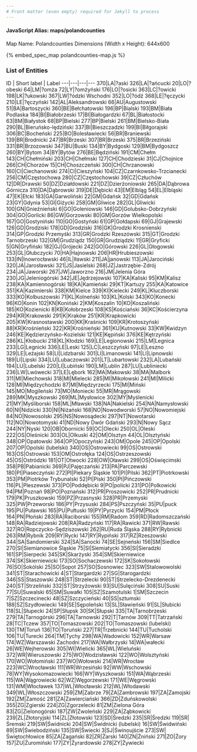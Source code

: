 ```yaml
---
# Front matter (even empty) required for Jekyll to process
---
```


#### JavaScript Alias: maps/polandcounties

Map Name: Polandcounties
Dimensions (Width x Height): 644x600



{% embed_spec_map polandcounties-map.js %}

### List of Entities

ID | Short label | Label
---|---|---|---
370|LA|?aski
326|LA|?ańcucki
20|LO|?obeski
64|LM|?omża
72|LY|?omżyński
176|LO|?osicki
363|LC|?owicki
198|LK|?ukowski
367|LW|?ódzki Wschodni
352|LO|?ódź
368|LE|?ęczycki
210|LE|?ęczyński
142|AL|Aleksandrowski
66|AU|Augustowski
51|BA|Bartoszycki
360|BE|Bełchatowski
196|BP|Bialski
193|BM|Biała Podlaska
184|BI|Białobrzeski
17|BI|Białogardzki
67|BL|Białostocki
63|BM|Białystok
68|BP|Bielski
277|BP|Bielski
261|BM|Bielsko-Biała
290|BL|Bieruńsko-lędziński
337|BI|Bieszczadzki
199|BI|Biłgorajski
306|BC|Bocheński
225|BO|Bolesławiecki
56|BR|Braniewski
139|BR|Brodnicki
247|BR|Brzeski
307|BR|Brzeski
375|BR|Brzeziński
331|BR|Brzozowski
347|BU|Buski
134|BY|Bydgoski
129|BM|Bydgoszcz
260|BY|Bytom
34|BY|Bytów
276|BE|Będziński
191|CM|Chełm
143|CH|Chełmiński
203|CH|Chełmski
127|CH|Chodzieski
31|CJ|Chojnice
266|CH|Chorzów
15|CH|Choszczeński
300|CH|Chrzanowski
160|CI|Ciechanowski
274|CI|Cieszyński
104|CZ|Czarnkowsko-Trzcianecki
256|CM|Częstochowa
280|CZ|Częstochowski
39|CZ|Człuchów
12|DR|Drawski
50|DZ|Działdowski
221|DZ|Dzierżoniowski
265|DA|Dąbrowa Górnicza
310|DA|Dąbrowski
319|DE|Dębicki
43|EM|Elbląg
54|EL|Elbląski
47|EK|Ełcki
183|GA|Garwoliński
22|GM|Gdańsk
32|GD|Gdańsk
23|GY|Gdynia
53|GI|Giżycki
258|GM|Gliwice
282|GL|Gliwicki
100|GN|Gnieźnieński
6|GO|Goleniowski
146|GD|Golubsko-Dobrzyński
304|GO|Gorlicki
86|GW|Gorzowski
80|GM|Gorzów Wielkopolski
167|GO|Gostyniński
110|GO|Gostyński
61|GP|Gołdapski
69|GJ|Grajewski
126|GD|Grodziski
178|GD|Grodziski
316|GK|Grodzki Krosnienski
314|GP|Grodzki Przemyśki
313|GR|Grodzki Rzeszówski
315|GT|Grodzki Tarnobrzeski
132|GM|Grudziądz
150|GR|Grudziądzki
11|GR|Gryficki
5|GN|Gryfiński
182|GJ|Grójecki
242|GO|Górowski
226|GL|Głogowski
253|GL|Głubczycki
70|HA|Hajnowski
206|HR|Hrubieszowski
133|IN|Inowrocławski
46|IL|Iławski
211|JA|janowski
113|JA|Jarociński
320|JA|Jarosławski
321|JS|Jasielski
268|JZ|Jastrzębie-Zdrój
234|JA|Jaworski
267|JW|Jaworzno
216|JM|Jelenia Góra
230|JG|Jeleniogórski
342|JE|Jędrzejowski
107|KA|Kaliski
95|KM|Kalisz
238|KA|Kamiennogórski
18|KA|Kamieński
29|KT|Kartuzy
255|KA|Katowice
351|KA|Kazimierski
338|KM|Kielce
339|KI|Kielecki
249|KL|Kluczborski
333|KO|Kolbuszowski
71|KL|Kolneński
103|KL|Kolski
343|KO|Konecki
96|KO|Konin
102|KN|Koniński
2|KM|Koszalin
10|KO|Koszaliński
185|KO|Kozienicki
8|KB|Kołobrzeski
108|KS|Kościański
36|KC|Kościerzyna
294|KR|Krakowski
291|K|Kraków
251|KR|Krapkowicki
205|KW|Krasnostawski
200|KK|Kraśnicki
109|KR|Krotoszyński
88|KR|Krośnieński
322|KR|Krośnieński
361|KU|Kutnowski
33|KW|Kwidzyn
246|KE|Kędzierzyńsko-Kozielski
121|KE|Kępiński
376|KE|Kętrzyński
286|KL|Kłobucki
218|KL|Kłodzki
169|LE|Legionowski
215|LM|Legnica
233|LG|Legnicki
336|LE|Leski
125|LC|Leszczyński
97|LE|Leszno
329|LE|Leżajski
58|LI|Lidzbarski
301|LI|Limanowski
141|LI|Lipnowski
189|LI|Lipski
334|LU|Lubaczowski
201|LT|Lubartowski
232|LA|Lubański
194|LU|Lubelski
220|LI|Lubiński
190|LM|Lublin
287|LU|Lubliniecki
236|LW|Lwówecki
37|LE|Lębork
162|MA|Makowski
38|MA|Malbork
311|MI|Miechowski
318|MI|Mielecki
285|MI|Mikołowski
241|MI|Milicki
128|MI|Międzychodzki
87|MI|Międzyrzecki
175|MI|Miński
145|MO|Mogileński
73|MO|Moniecki
55|MR|Mrągowski
289|MK|Myszkowski
269|ML|Mysłowice
302|MY|Myślenicki
21|MY|Myśliborski
158|ML|Mławski
138|NA|Nakielski
254|NA|Namysłowski
60|NI|Nidzicki
330|NI|Niżański
168|NO|Nowodworski
57|NO|Nowomiejski
84|NO|Nowosolski
295|NS|Nowosądecki
297|NT|Nowotarski
112|NO|Nowotomyski
41|ND|Nowy Dwór Gdański
293|N|Nowy Sącz
244|NY|Nyski
120|OB|Obornicki
59|OC|Olecki
250|OL|Oleski
222|OS|Oleśnicki
303|OL|Olkuski
42|OM|Olsztyn
44|OL|Olsztyński
348|OP|Opatowski
364|OP|Opoczyński
243|OM|Opole
245|OP|Opolski
207|OP|Opolski (lubelski)
340|OS|Ostrowiecki
99|OS|Ostrowski
163|OS|Ostrowski
153|OM|Ostrołęka
124|OS|Ostrzeszowski
45|OS|Ostródzki
181|OT|Otwocki
228|OW|Oławski
299|OS|Oświęcimski
358|PB|Pabianicki
369|PJ|Pajęczański
213|PA|Parczewski
180|PI|Piaseczyński
272|PI|Piekary Śląskie
101|PI|Pilski
362|PT|Piotrkowski
353|PM|Piotrków Trybunalski
52|PI|Piski
350|PI|Pińczowski
116|PL|Pleszewski
373|PO|Poddębicki
9|PO|policki
231|PO|Polkowicki
94|PM|Poznań
98|PO|Poznański
312|PR|Proszowicki
252|PR|Prudnicki
179|PK|Pruszkowski
159|PZ|Przasnyski
328|PR|Przemyski
325|PW|Przeworski
186|PY|Przysuski
284|PS|Pszczyński
35|PU|puck
195|PU|Puławski
165|PU|Pułtuski
19|PY|Pyrzycki
154|PM|Płock
164|PN|Płoński
283|RA|Raciborski
155|RM|Radom
359|RD|Radomszczański
148|RA|Radziejowski
208|RA|Radzyński
117|RA|Rawicki
371|RW|Rawski
327|RO|Ropczycko-Sędziszowski
262|RU|Ruda Śląska
288|RY|Rybnicki
263|RM|Rybnik
209|RY|Rycki
147|RY|Rypiński
317|RZ|Rzeszowski
344|SA|Sandomierski
324|SA|Sanocki
74|SE|Sejneński
156|SM|Siedlce
270|SI|Siemianowice Śląskie
75|SI|Siemiatycki
356|SI|Sieradzki
161|SP|Sierpecki
345|SK|Skarżyski
354|SM|Skierniewice
374|SK|Skierniewicki
173|SO|Sochaczewski
172|SK|Sokołowski
76|SO|Sokólski
25|SO|Sopot
257|SO|Sosnowiec
323|SW|Stalowowolski
341|ST|Starachowicki
4|ST|Stargardzki
27|SG|Starogardzki
346|SS|Staszowski
248|ST|Strzelecki
90|ST|Strzelecko-Drezdenecki
240|ST|Strzeliński
332|ST|Strzyżowski
93|SU|Sulęciński
308|SU|Suski
77|SU|Suwalski
65|SM|Suwałki
105|SZ|Szamotulski
1|SM|Szczecin
7|SZ|Szczecinecki
48|SZ|Szczycieński
40|SS|sztumski
188|SZ|Szydłowiecki
149|SE|Sępoleński
13|SL|Sławieński
91|SL|Słubicki
118|SL|Słupecki
24|SP|Słupsk
30|SK|Słupski
335|TA|Tarnobrzeski
279|TA|Tarnogórski
296|TA|Tarnowski
292|T|Tarnów
309|TT|Tatrzański
28|TC|Tczew
357|TO|Tomaszowski
202|TO|Tomaszowski (lubelski)
130|TM|Toruń
136|TO|Toruński
227|TR|Trzebnicki
144|TU|Tucholski
106|TU|Turecki
264|TM|Tychy
298|WA|Wadowicki
152|WR|Warsaw
174|WZ|Warszawski Zachodni
217|WA|Wałbrzyski
14|WA|wałecki
26|WE|Wejherowski
305|WI|Wielicki
365|WL|Wieluński
372|WR|Wieruszowski
275|WO|Wodzisławski
122|WO|Wolsztyński
170|WO|Wołomiński
237|WO|Wołowski
214|WR|Wrocław
223|WC|Wrocławski
111|WR|Wrzesiński
92|WW|Wschowski
78|WY|Wysokomazowiecki
166|WY|Wyszkowski
151|WA|Wąbrzeski
115|WA|Wągrowiecki
62|WZ|Węgorzewski
171|WE|Węgrowski
131|WM|Włocławek
137|WL|Włocławski
212|WL|Włodawski
349|WL|Włoszczowski
259|ZM|Zabrze
79|ZA|Zambrowski
197|ZA|Zamojski
192|ZM|Zamość
281|ZA|Zawierciański
366|ZD|Zduńskowolski
355|ZG|Zgierski
224|ZG|Zgorzelecki
81|ZM|Zielona Góra
83|ZG|Zielonogórski
187|ZW|Zwoleński
229|ZA|Ząbkowicki
239|ZL|Złotoryjski
114|ZL|Złotowski
123|SD|Średzki
235|SR|Średzki
119|SR|Śremski
219|SW|Świdnicki
204|SW|Świdnicki (lubelski)
16|SW|Świdwiński
89|SW|Świebodziński
135|SW|Świecki
3|SJ|Świnoujście
273|SW|Świętochłowice
85|ZA|Żagański
82|ZR|Żarski
140|ZN|Żniński
271|ZO|Żory
157|ZU|Żuromiński
177|ZY|Żyrardowski
278|ZY|Żywiecki

